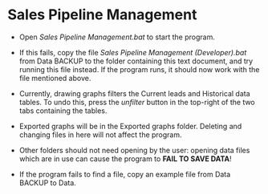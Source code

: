 # Sales Pipeline Management
* Open *Sales Pipeline Management.bat* to start the program.
* If this fails, copy the file *Sales Pipeline Management (Developer).bat* from Data BACKUP to the folder containing this text document, and try running this file instead. If the program runs, it should now work with the file mentioned above.

* Currently, drawing graphs filters the Current leads and Historical data tables. To undo this, press the *unfilter* button in the top-right of the two tabs containing the tables.
* Exported graphs will be in the Exported graphs folder. Deleting and changing files in here will not affect the program.
* Other folders should not need opening by the user: opening data files which are in use can cause the program to **FAIL TO SAVE DATA**!

* If the program fails to find a file, copy an example file from Data BACKUP to Data.